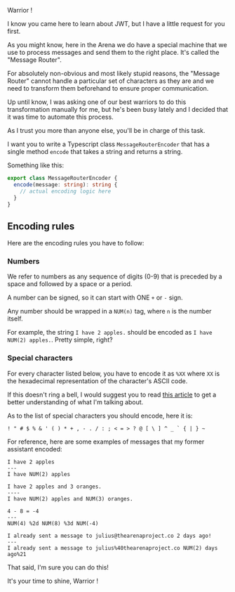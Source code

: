 Warrior !

I know you came here to learn about JWT, but I have a little request for you first.

As you might know, here in the Arena we do have a special machine that we use to process messages and send them to the right place. It's called the "Message Router".

For absolutely non-obvious and most likely stupid reasons, the "Message Router" cannot handle a particular set of characters as they are and we need to transform them beforehand to ensure proper communication.

Up until know, I was asking one of our best warriors to do this transformation manually for me, but he's been busy lately and I decided that it was time to automate this process.

As I trust you more than anyone else, you'll be in charge of this task.

I want you to write a Typescript class `MessageRouterEncoder` that has a single method `encode` that takes a string and returns a string.

Something like this:

```typescript
export class MessageRouterEncoder {
  encode(message: string): string {
    // actual encoding logic here
  }
}
```

## Encoding rules

Here are the encoding rules you have to follow:

### Numbers

We refer to numbers as any sequence of digits (0-9) that is preceded by a space and followed by a space or a period.

A number can be signed, so it can start with ONE `+` or `-` sign.

Any number should be wrapped in a `NUM(n)` tag, where `n` is the number itself.

For example, the string `I have 2 apples.` should be encoded as `I have NUM(2) apples.`. Pretty simple, right?

### Special characters

For every character listed below, you have to encode it as `%XX` where `XX` is the hexadecimal representation of the character's ASCII code.

If this doesn't ring a bell, I would suggest you to read [this article](https://en.wikipedia.org/wiki/ASCII#Printable_characters) to get a better understanding of what I'm talking about.

As to the list of special characters you should encode, here it is:

```plain
! " # $ % & ' ( ) * + , - . / : ; < = > ? @ [ \ ] ^ _ ` { | } ~
```

For reference, here are some examples of messages that my former assistant encoded:

```plain
I have 2 apples
---
I have NUM(2) apples
```

```plain
I have 2 apples and 3 oranges.
----
I have NUM(2) apples and NUM(3) oranges.
```

```plain
4 - 8 = -4
---
NUM(4) %2d NUM(8) %3d NUM(-4)
```

```plain
I already sent a message to julius@thearenaproject.co 2 days ago!
---
I already sent a message to julius%40thearenaproject.co NUM(2) days ago%21
```

That said, I'm sure you can do this!

It's your time to shine, Warrior !